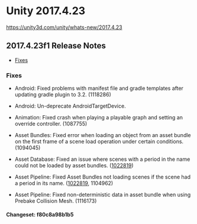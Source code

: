 # Unity 2017.4.23

https://unity3d.com/unity/whats-new/2017.4.23

## 2017.4.23f1 Release Notes

- [Fixes](#fixes)


### Fixes

*   Android: Fixed problems with manifest file and gradle templates after updating gradle plugin to 3.2. (1118286)
    
*   Android: Un-deprecate AndroidTargetDevice.
    
*   Animation: Fixed crash when playing a playable graph and setting an override controller. (1087755)
    
*   Asset Bundles: Fixed error when loading an object from an asset bundle on the first frame of a scene load operation under certain conditions. (1094045)
    
*   Asset Database: Fixed an issue where scenes with a period in the name could not be loaded by asset bundles. ([1022819](https://issuetracker.unity3d.com/issues/cant-load-a-scene-from-asset-bundle-if-scene-has-a-period-in-the-name))
    
*   Asset Pipeline: Fixed Asset Bundles not loading scenes if the scene had a period in its name. ([1022819](https://issuetracker.unity3d.com/issues/cant-load-a-scene-from-asset-bundle-if-scene-has-a-period-in-the-name), 1104962)
    
*   Asset Pipeline: Fixed non-deterministic data in asset bundle when using Prebake Collision Mesh. (1116173)
    

#### Changeset: f80c8a98b1b5